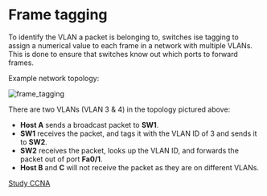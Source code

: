 # Frame tagging

To identify the VLAN a packet is belonging to, switches ise tagging to assign a numerical value to each frame in a network with multiple VLANs.
This is done to ensure that switches know out which ports to forward frames.

Example network topology:

<img src="https://www.dropbox.com/s/4qn30u2bw1xv1vv/frame_tagging.jpg?dl=1" alt="frame_tagging" class="inline" />

There are two VLANs (VLAN 3 & 4) in the topology pictured above:

- **Host A** sends a broadcast packet to **SW1**.
- **SW1** receives the packet, and tags it with the VLAN ID of 3 and sends it to **SW2**.
- **SW2** receives the packet, looks up the VLAN ID, and forwards the packet out of port **Fa0/1**.
- **Host B** and **C** will not receive the packet as they are on different VLANs.

[Study CCNA](https://study-ccna.com/frame-tagging/)

